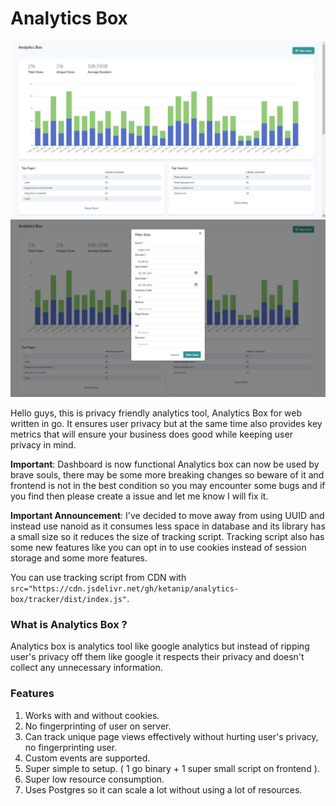 # Analytics Box

![](./assets/c/1.jpg)
![](./assets/c/2.jpg)

Hello guys, this is privacy friendly analytics tool, Analytics Box for web written in go. It ensures user privacy but at the same time also provides key metrics that will ensure your business does good while keeping user privacy in mind.

**Important**: Dashboard is now functional Analytics box can now be used by brave souls, there may be some more breaking changes so beware of it and frontend is not in the best condition so you may 
encounter some bugs and if you find then please create a issue and let me know I will fix it.

**Important Announcement**: 
I've decided to move away from using UUID and instead use nanoid as it consumes less space in database and its library has a small size so it reduces the size of tracking script. Tracking script also has some new features like you can opt in to use cookies instead of session storage and some more features.

You can use tracking script from CDN with `src="https://cdn.jsdelivr.net/gh/ketanip/analytics-box/tracker/dist/index.js"`.

### What is Analytics Box ?

Analytics box is analytics tool like google analytics but instead of ripping user's privacy off them like google it respects their privacy and doesn't collect any unnecessary information.

### Features
1. Works with and without cookies.
2. No fingerprinting of user on server.
3. Can track unique page views effectively without hurting user's privacy, no fingerprinting user.
4. Custom events are supported.
5. Super simple to setup. ( 1 go binary + 1 super small script on frontend ).
6. Super low resource consumption.
7. Uses Postgres so it can scale a lot without using a lot of resources.
